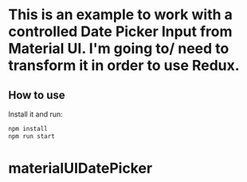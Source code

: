 # This is an example to work with a controlled Date Picker Input from Material UI. I'm going to/ need to transform it in order to use Redux.

## How to use


Install it and run:

```bash
npm install
npm run start
```


# materialUIDatePicker
 
